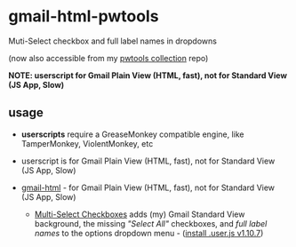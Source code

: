 # gmail-html-pwtools
Muti-Select checkbox and full label names in dropdowns

(now also accessible from my [pwtools collection](https://github.com/paulwratt/pwtools) repo)

**NOTE: userscript for Gmail Plain View (HTML, fast), not for Standard View (JS App, Slow)**

## usage
 - **userscripts** require a GreaseMonkey compatible engine, like TamperMonkey, ViolentMonkey, etc
 - userscript is for Gmail Plain View (HTML, fast), not for Standard View (JS App, Slow)

 - [gmail-html](https://mail.google.com/mail/u/0/h/) - for Gmail Plain View (HTML, fast), not for Standard View (JS App, Slow)
   - [Multi-Select Checkboxes](https://github.com/paulwratt/gmail-html-pwtools/blob/main/gmail-html.user.js) adds (my) Gmail Standard View background, the missing _"Select All"_ checkboxes, and _full label names_ to the options dropdown menu - ([install&nbsp;.user.js&nbsp;v1.10.7](https://github.com/paulwratt/gmail-html-pwtools/raw/main/gmail-html.user.js))
